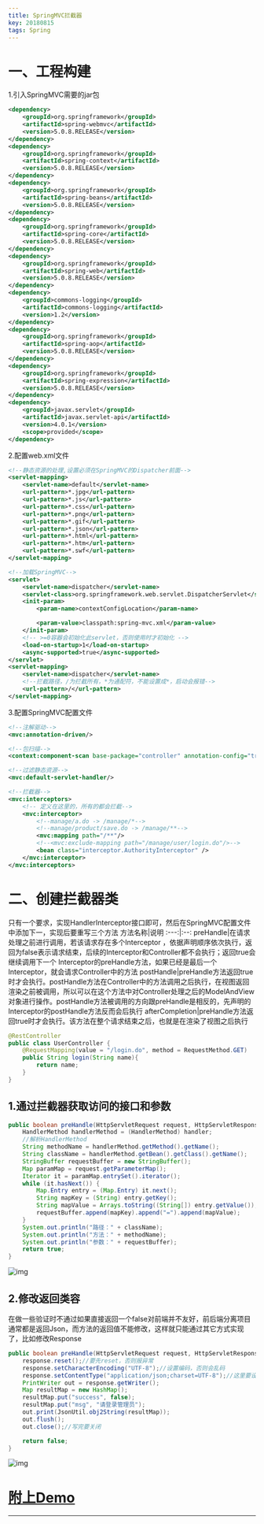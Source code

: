 ```yaml
---
title: SpringMVC拦截器
key: 20180815
tags: Spring
---
```


# 一、工程构建

1.引入SpringMVC需要的jar包

```xml
<dependency>
    <groupId>org.springframework</groupId>
    <artifactId>spring-webmvc</artifactId>
    <version>5.0.8.RELEASE</version>
</dependency>
<dependency>
    <groupId>org.springframework</groupId>
    <artifactId>spring-context</artifactId>
    <version>5.0.8.RELEASE</version>
</dependency>
<dependency>
    <groupId>org.springframework</groupId>
    <artifactId>spring-beans</artifactId>
    <version>5.0.8.RELEASE</version>
</dependency>
<dependency>
    <groupId>org.springframework</groupId>
    <artifactId>spring-core</artifactId>
    <version>5.0.8.RELEASE</version>
</dependency>
<dependency>
    <groupId>org.springframework</groupId>
    <artifactId>spring-web</artifactId>
    <version>5.0.8.RELEASE</version>
</dependency>
<dependency>
    <groupId>commons-logging</groupId>
    <artifactId>commons-logging</artifactId>
    <version>1.2</version>
</dependency>
<dependency>
    <groupId>org.springframework</groupId>
    <artifactId>spring-aop</artifactId>
    <version>5.0.8.RELEASE</version>
</dependency>
<dependency>
    <groupId>org.springframework</groupId>
    <artifactId>spring-expression</artifactId>
    <version>5.0.8.RELEASE</version>
</dependency>
<dependency>
    <groupId>javax.servlet</groupId>
    <artifactId>javax.servlet-api</artifactId>
    <version>4.0.1</version>
    <scope>provided</scope>
</dependency>
```

<!--more-->

2.配置web.xml文件

```xml
<!--静态资源的处理,设置必须在SpringMVC的Dispatcher前面-->
<servlet-mapping>
    <servlet-name>default</servlet-name>
    <url-pattern>*.jpg</url-pattern>
    <url-pattern>*.js</url-pattern>
    <url-pattern>*.css</url-pattern>
    <url-pattern>*.png</url-pattern>
    <url-pattern>*.gif</url-pattern>
    <url-pattern>*.json</url-pattern>
    <url-pattern>*.html</url-pattern>
    <url-pattern>*.htm</url-pattern>
    <url-pattern>*.swf</url-pattern>
</servlet-mapping>

<!--加载SpringMVC-->
<servlet>
    <servlet-name>dispatcher</servlet-name>
    <servlet-class>org.springframework.web.servlet.DispatcherServlet</servlet-class>
    <init-param>
        <param-name>contextConfigLocation</param-name>

        <param-value>classpath:spring-mvc.xml</param-value>
    </init-param>
    <!-- >=0容器会初始化此servlet，否则使用时才初始化 -->
    <load-on-startup>1</load-on-startup>
    <async-supported>true</async-supported>
</servlet>
<servlet-mapping>
    <servlet-name>dispatcher</servlet-name>
    <!--拦截路径，/为拦截所有，*为通配符，不能设置成*，启动会报错-->
    <url-pattern>/</url-pattern>
</servlet-mapping>
```

3.配置SpringMVC配置文件

```xml
<!--注解驱动-->
<mvc:annotation-driven/>

<!--包扫描-->
<context:component-scan base-package="controller" annotation-config="true"/>

<!--过滤静态资源-->
<mvc:default-servlet-handler/>

<!--拦截器-->
<mvc:interceptors>
    <!-- 定义在这里的，所有的都会拦截-->
    <mvc:interceptor>
        <!--manage/a.do -> /manage/*-->
        <!--manage/product/save.do -> /manage/**-->
        <mvc:mapping path="/**"/>
        <!--<mvc:exclude-mapping path="/manage/user/login.do"/>-->
        <bean class="interceptor.AuthorityInterceptor" />
    </mvc:interceptor>
</mvc:interceptors>
```

# 二、创建拦截器类

只有一个要求，实现HandlerInterceptor接口即可，然后在SpringMVC配置文件中添加下一，实现后要重写三个方法
方法名称|说明
:---:|:--:
preHandle|在请求处理之前进行调用，若该请求存在多个Interceptor ，依据声明顺序依次执行，返回为false表示请求结束，后续的Interceptor和Controller都不会执行；返回true会继续调用下一个 Interceptor的preHandle方法，如果已经是最后一个Interceptor，就会请求Controller中的方法
postHandle|preHandle方法返回true时才会执行。postHandle方法在Controller中的方法调用之后执行，在视图返回渲染之前被调用，所以可以在这个方法中对Controller处理之后的ModelAndView对象进行操作。postHandle方法被调用的方向跟preHandle是相反的，先声明的 Interceptor的postHandle方法反而会后执行
afterCompletion|preHandle方法返回true时才会执行。该方法在整个请求结束之后，也就是在渲染了视图之后执行

```java
@RestController
public class UserController {
    @RequestMapping(value = "/login.do", method = RequestMethod.GET)
    public String login(String name){
        return name;
    }
}
```

## 1.通过拦截器获取访问的接口和参数

```java
public boolean preHandle(HttpServletRequest request, HttpServletResponse response, Object handler) throws Exception {
    HandlerMethod handlerMethod = (HandlerMethod) handler;
    //解析HandlerMethod
    String methodName = handlerMethod.getMethod().getName();
    String className = handlerMethod.getBean().getClass().getName();
    StringBuffer requestBuffer = new StringBuffer();
    Map paramMap = request.getParameterMap();
    Iterator it = paramMap.entrySet().iterator();
    while (it.hasNext()) {
        Map.Entry entry = (Map.Entry) it.next();
        String mapKey = (String) entry.getKey();
        String mapValue = Arrays.toString((String[]) entry.getValue());
        requestBuffer.append(mapKey).append("=").append(mapValue);
    }
    System.out.println("路径：" + className);
    System.out.println("方法：" + methodName);
    System.out.println("参数：" + requestBuffer);
    return true;
}
```

![img](/myres/20180815/20180815004947.png)

## 2.修改返回类容

在做一些验证时不通过如果直接返回一个false对前端并不友好，前后端分离项目通常都是返回Json，而方法的返回值不能修改，这样就只能通过其它方式实现了，比如修改Response

```java
public boolean preHandle(HttpServletRequest request, HttpServletResponse response, Object handler) throws Exception {
    response.reset();//要先reset，否则报异常
    response.setCharacterEncoding("UTF-8");//设置编码，否则会乱码
    response.setContentType("application/json;charset=UTF-8");//这里要设置返回值的类型，因为是json接口。
    PrintWriter out = response.getWriter();
    Map resultMap = new HashMap();
    resultMap.put("success", false);
    resultMap.put("msg", "请登录管理员");
    out.print(JsonUtil.obj2String(resultMap));
    out.flush();
    out.close();//写完要关闭

    return false;
}
```

![img](/myres/20180815/20180815012559.png)

# [附上Demo](https://github.com/A175A174/Demo/tree/master/springmvcinterceptor)

---